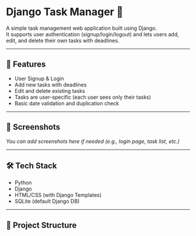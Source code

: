 # Django Task Manager 📝

A simple task management web application built using Django.  
It supports user authentication (signup/login/logout) and lets users add, edit, and delete their own tasks with deadlines.

---

## 🚀 Features

- User Signup & Login
- Add new tasks with deadlines
- Edit and delete existing tasks
- Tasks are user-specific (each user sees only their tasks)
- Basic date validation and duplication check

---

## 📸 Screenshots

*You can add screenshots here if needed (e.g., login page, task list, etc.)*

---

## 🛠️ Tech Stack

- Python
- Django
- HTML/CSS (with Django Templates)
- SQLite (default Django DB)

---

## 📂 Project Structure

